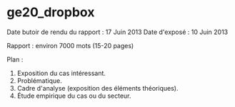 ge20_dropbox
============

Date butoir de rendu du rapport : 17 Juin 2013
Date d'exposé : 10 Juin 2013

Rapport : environ 7000 mots (15-20 pages)

Plan : 
1) Exposition du cas intéressant.
2) Problématique.
3) Cadre d'analyse (exposition des éléments théoriques).
4) Étude empirique du cas ou du secteur.
